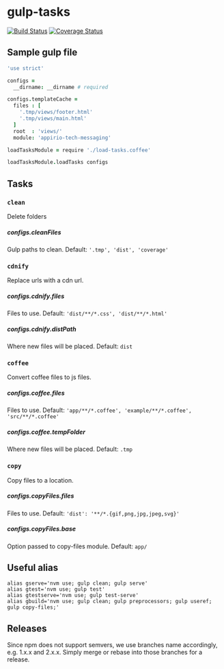 # gulp-tasks
[![Build Status](https://travis-ci.org/appirio-tech/gulp-tasks.svg?branch=master)](https://travis-ci.org/appirio-tech/gulp-tasks)
[![Coverage Status](https://coveralls.io/repos/appirio-tech/gulp-tasks/badge.svg)](https://coveralls.io/r/appirio-tech/gulp-tasks)

## Sample gulp file
``` coffeescript
'use strict'

configs =
  __dirname: __dirname # required

configs.templateCache =
  files : [
    '.tmp/views/footer.html'
    '.tmp/views/main.html'
  ]
  root  : 'views/'
  module: 'appirio-tech-messaging'

loadTasksModule = require './load-tasks.coffee'

loadTasksModule.loadTasks configs
```

## Tasks
### `clean`

Delete folders
##### configs.cleanFiles
Gulp paths to clean. Default: `'.tmp', 'dist', 'coverage'`

### `cdnify`

Replace urls with a cdn url.
##### configs.cdnify.files
Files to use. Default: `'dist/**/*.css', 'dist/**/*.html'`

##### configs.cdnify.distPath
Where new files will be placed. Default: `dist`

### `coffee`

Convert coffee files to js files.
##### configs.coffee.files
Files to use. Default: `'app/**/*.coffee', 'example/**/*.coffee', 'src/**/*.coffee'`

##### configs.coffee.tempFolder
Where new files will be placed. Default: `.tmp`

### `copy`

Copy files to a location.
##### configs.copyFiles.files
Files to use. Default: `'dist': '**/*.{gif,png,jpg,jpeg,svg}'`

##### configs.copyFiles.base
Option passed to copy-files module. Default: `app/`

## Useful alias
```
alias gserve='nvm use; gulp clean; gulp serve'
alias gtest='nvm use; gulp test'
alias gtestserve='nvm use; gulp test-serve'
alias gbuild='nvm use; gulp clean; gulp preprocessors; gulp useref; gulp copy-files;'
```

## Releases
Since npm does not support semvers, we use branches name accordingly, e.g. 1.x.x and 2.x.x.  Simply merge or rebase into those branches for a release.
